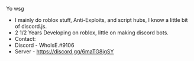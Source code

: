 Yo wsg
- I mainly do roblox stuff, Anti-Exploits, and script hubs, I know a little bit of discord.js.
- 2 1/2 Years Developing on roblox, little on making discord bots.
- Contact: 
- Discord - WhoIsE.#9106
- Server - https://discord.gg/6maTG8jgSY

